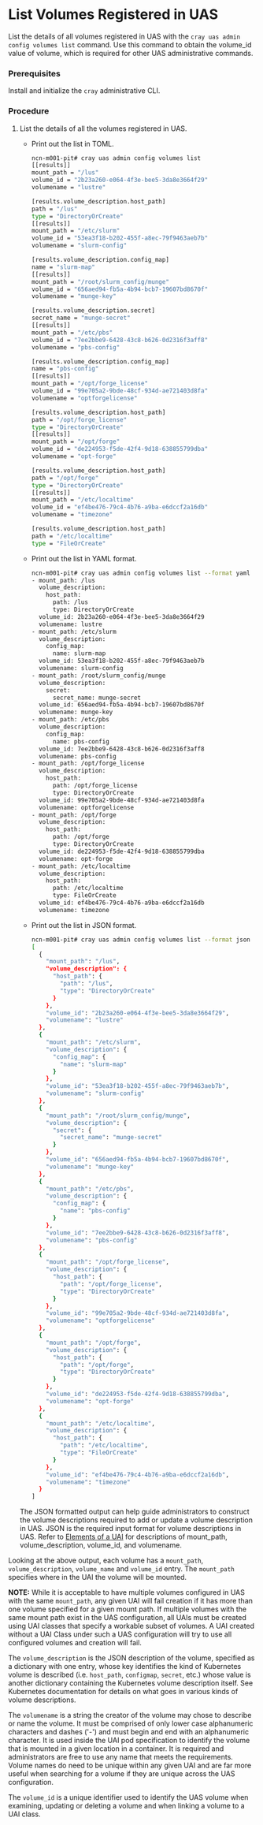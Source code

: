 # List Volumes Registered in UAS

List the details of all volumes registered in UAS with the `cray uas admin config volumes list` command. Use this command to obtain the volume\_id value of volume, which is required for other UAS administrative commands.

### Prerequisites

Install and initialize the `cray` administrative CLI.

### Procedure

1.  List the details of all the volumes registered in UAS.

    -   Print out the list in TOML.

        ```bash
        ncn-m001-pit# cray uas admin config volumes list
        [[results]]
        mount_path = "/lus"
        volume_id = "2b23a260-e064-4f3e-bee5-3da8e3664f29"
        volumename = "lustre"

        [results.volume_description.host_path]
        path = "/lus"
        type = "DirectoryOrCreate"
        [[results]]
        mount_path = "/etc/slurm"
        volume_id = "53ea3f18-b202-455f-a8ec-79f9463aeb7b"
        volumename = "slurm-config"

        [results.volume_description.config_map]
        name = "slurm-map"
        [[results]]
        mount_path = "/root/slurm_config/munge"
        volume_id = "656aed94-fb5a-4b94-bcb7-19607bd8670f"
        volumename = "munge-key"

        [results.volume_description.secret]
        secret_name = "munge-secret"
        [[results]]
        mount_path = "/etc/pbs"
        volume_id = "7ee2bbe9-6428-43c8-b626-0d2316f3aff8"
        volumename = "pbs-config"

        [results.volume_description.config_map]
        name = "pbs-config"
        [[results]]
        mount_path = "/opt/forge_license"
        volume_id = "99e705a2-9bde-48cf-934d-ae721403d8fa"
        volumename = "optforgelicense"

        [results.volume_description.host_path]
        path = "/opt/forge_license"
        type = "DirectoryOrCreate"
        [[results]]
        mount_path = "/opt/forge"
        volume_id = "de224953-f5de-42f4-9d18-638855799dba"
        volumename = "opt-forge"

        [results.volume_description.host_path]
        path = "/opt/forge"
        type = "DirectoryOrCreate"
        [[results]]
        mount_path = "/etc/localtime"
        volume_id = "ef4be476-79c4-4b76-a9ba-e6dccf2a16db"
        volumename = "timezone"

        [results.volume_description.host_path]
        path = "/etc/localtime"
        type = "FileOrCreate"
        ```

    -   Print out the list in YAML format.

        ```bash
        ncn-m001-pit# cray uas admin config volumes list --format yaml
        - mount_path: /lus
          volume_description:
            host_path:
              path: /lus
              type: DirectoryOrCreate
          volume_id: 2b23a260-e064-4f3e-bee5-3da8e3664f29
          volumename: lustre
        - mount_path: /etc/slurm
          volume_description:
            config_map:
              name: slurm-map
          volume_id: 53ea3f18-b202-455f-a8ec-79f9463aeb7b
          volumename: slurm-config
        - mount_path: /root/slurm_config/munge
          volume_description:
            secret:
              secret_name: munge-secret
          volume_id: 656aed94-fb5a-4b94-bcb7-19607bd8670f
          volumename: munge-key
        - mount_path: /etc/pbs
          volume_description:
            config_map:
              name: pbs-config
          volume_id: 7ee2bbe9-6428-43c8-b626-0d2316f3aff8
          volumename: pbs-config
        - mount_path: /opt/forge_license
          volume_description:
            host_path:
              path: /opt/forge_license
              type: DirectoryOrCreate
          volume_id: 99e705a2-9bde-48cf-934d-ae721403d8fa
          volumename: optforgelicense
        - mount_path: /opt/forge
          volume_description:
            host_path:
              path: /opt/forge
              type: DirectoryOrCreate
          volume_id: de224953-f5de-42f4-9d18-638855799dba
          volumename: opt-forge
        - mount_path: /etc/localtime
          volume_description:
            host_path:
              path: /etc/localtime
              type: FileOrCreate
          volume_id: ef4be476-79c4-4b76-a9ba-e6dccf2a16db
          volumename: timezone
        ```

    -   Print out the list in JSON format.

        ```bash
        ncn-m001-pit# cray uas admin config volumes list --format json
        [
          {
            "mount_path": "/lus",
            "volume_description": {
              "host_path": {
                "path": "/lus",
                "type": "DirectoryOrCreate"
              }
            },
            "volume_id": "2b23a260-e064-4f3e-bee5-3da8e3664f29",
            "volumename": "lustre"
          },
          {
            "mount_path": "/etc/slurm",
            "volume_description": {
              "config_map": {
                "name": "slurm-map"
              }
            },
            "volume_id": "53ea3f18-b202-455f-a8ec-79f9463aeb7b",
            "volumename": "slurm-config"
          },
          {
            "mount_path": "/root/slurm_config/munge",
            "volume_description": {
              "secret": {
                "secret_name": "munge-secret"
              }
            },
            "volume_id": "656aed94-fb5a-4b94-bcb7-19607bd8670f",
            "volumename": "munge-key"
          },
          {
            "mount_path": "/etc/pbs",
            "volume_description": {
              "config_map": {
                "name": "pbs-config"
              }
            },
            "volume_id": "7ee2bbe9-6428-43c8-b626-0d2316f3aff8",
            "volumename": "pbs-config"
          },
          {
            "mount_path": "/opt/forge_license",
            "volume_description": {
              "host_path": {
                "path": "/opt/forge_license",
                "type": "DirectoryOrCreate"
              }
            },
            "volume_id": "99e705a2-9bde-48cf-934d-ae721403d8fa",
            "volumename": "optforgelicense"
          },
          {
            "mount_path": "/opt/forge",
            "volume_description": {
              "host_path": {
                "path": "/opt/forge",
                "type": "DirectoryOrCreate"
              }
            },
            "volume_id": "de224953-f5de-42f4-9d18-638855799dba",
            "volumename": "opt-forge"
          },
          {
            "mount_path": "/etc/localtime",
            "volume_description": {
              "host_path": {
                "path": "/etc/localtime",
                "type": "FileOrCreate"
              }
            },
            "volume_id": "ef4be476-79c4-4b76-a9ba-e6dccf2a16db",
            "volumename": "timezone"
          }
        ]
        ```

    The JSON formatted output can help guide administrators to construct the volume descriptions required to add or update a volume description in UAS. JSON is the required input format for volume descriptions in UAS. Refer to [Elements of a UAI](Elements_of_a_UAI.md) for descriptions of mount\_path, volume\_description, volume\_id, and volumename.

Looking at the above output, each volume has a `mount_path`, `volume_description`, `volume_name` and `volume_id` entry. The `mount_path` specifies where in the UAI the volume will be mounted.

  **NOTE:** While it is acceptable to have multiple volumes configured in UAS with the same `mount_path`, any given UAI will fail creation if it has more than one volume specified for a given mount path. If multiple volumes with the same mount path exist in the UAS configuration, all UAIs must be created using UAI classes that specify a workable subset of volumes. A UAI created without a UAI Class under such a UAS configuration will try to use all configured volumes and creation will fail.

The `volume_description` is the JSON description of the volume, specified as a dictionary with one entry, whose key identifies the kind of Kubernetes volume is described (i.e. `host_path`, `configmap`, `secret`, etc.) whose value is another dictionary containing the Kubernetes volume description itself. See Kubernetes documentation for details on what goes in various kinds of volume descriptions.

The `volumename` is a string the creator of the volume may chose to describe or name the volume. It must be comprised of only lower case alphanumeric characters and dashes ('-') and must begin and end with an alphanumeric character. It is used inside the UAI pod specification to identify the volume that is mounted in a given location in a container. It is required and administrators are free to use any name that meets the requirements. Volume names do need to be unique within any given UAI and are far more useful when searching for a volume if they are unique across the UAS configuration.

The `volume_id` is a unique identifier used to identify the UAS volume when examining, updating or deleting a volume and when linking a volume to a UAI class.

